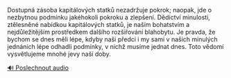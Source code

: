 
Dostupná zásoba kapitálových statků nezadržuje pokrok; naopak, jde o nezbytnou podmínku jakéhokoli pokroku a zlepšení. Dědictví minulosti, ztělesněné nabídkou kapitálových statků, je naším bohatstvím a nejdůležitějším prostředkem dalšího rozšiřování blahobytu. Je pravda, že bychom se dnes měli lépe, kdyby naši předci i my sami v našich minulých jednáních lépe odhadli podmínky, v nichž musíme jednat dnes. Toto vědomí vysvětlujeme mnohé jevy naší doby.

[🔊 Poslechnout audio](/data/7-paragraphs/audio/chapter_93/para_002-Dostupn-zsoba-kapitlovch-statk-nezadruje-pok.mp3)
